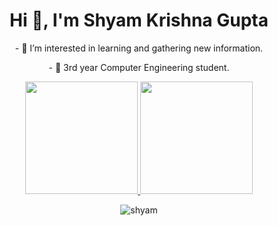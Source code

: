 
<h1 align="center">Hi 👋, I'm Shyam Krishna Gupta</h1>

<p align="center">- 👀 I’m interested in learning and gathering new information.</p>
<p align="center">- 🌱 3rd year Computer Engineering student.</p>

<p align="center">
<a href="https://github.com/anshgupta00">
  <img height="180em" src="https://github-readme-stats-eight-theta.vercel.app/api?username=anshgupta00&show_icons=true&theme=algolia&include_all_commits=true&count_private=true"/>
  <img height="180em" src="https://github-readme-stats-eight-theta.vercel.app/api/top-langs/?username=anshgupta00&layout=compact&langs_count=8&theme=algolia"/>
</a>
</p>

<p align="center"><img align="center" src="https://github-readme-streak-stats.herokuapp.com/?user=anshgupta00&" alt="shyam" /></p>


<!---
anshgupta00/anshgupta00 is a ✨ special ✨ repository because its `README.md` (this file) appears on your GitHub profile.
You can click the Preview link to take a look at your changes.
--->
